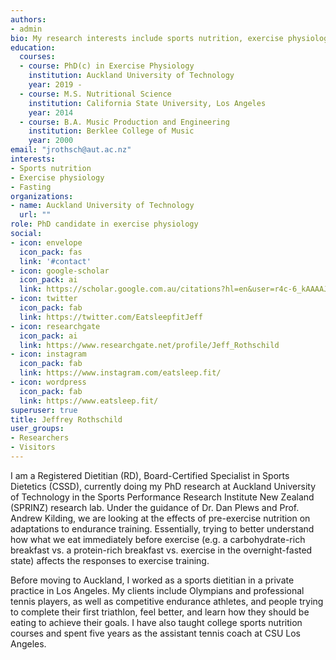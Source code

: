 ```yaml
---
authors:
- admin
bio: My research interests include sports nutrition, exercise physiology, and fasting.
education:
  courses:
  - course: PhD(c) in Exercise Physiology
    institution: Auckland University of Technology
    year: 2019 -
  - course: M.S. Nutritional Science
    institution: California State University, Los Angeles
    year: 2014
  - course: B.A. Music Production and Engineering
    institution: Berklee College of Music
    year: 2000
email: "jrothsch@aut.ac.nz"
interests:
- Sports nutrition
- Exercise physiology 
- Fasting
organizations:
- name: Auckland University of Technology
  url: ""
role: PhD candidate in exercise physiology
social:
- icon: envelope
  icon_pack: fas
  link: '#contact'
- icon: google-scholar
  icon_pack: ai
  link: https://scholar.google.com.au/citations?hl=en&user=r4c-6_kAAAAJ
- icon: twitter
  icon_pack: fab
  link: https://twitter.com/EatsleepfitJeff
- icon: researchgate
  icon_pack: ai
  link: https://www.researchgate.net/profile/Jeff_Rothschild
- icon: instagram
  icon_pack: fab
  link: https://www.instagram.com/eatsleep.fit/
- icon: wordpress
  icon_pack: fab
  link: https://www.eatsleep.fit/
superuser: true
title: Jeffrey Rothschild
user_groups:
- Researchers
- Visitors
---
```


I am a Registered Dietitian (RD), Board-Certified Specialist in Sports Dietetics (CSSD), currently doing my PhD research at Auckland University of Technology in the Sports Performance Research Institute New Zealand (SPRINZ) research lab. Under the guidance of Dr. Dan Plews and Prof. Andrew Kilding, we are looking at the effects of pre-exercise nutrition on adaptations to endurance training. Essentially, trying to better understand how what we eat immediately before exercise (e.g. a carbohydrate-rich breakfast vs. a protein-rich breakfast vs. exercise in the overnight-fasted state) affects the responses to exercise training.

Before moving to Auckland, I worked as a sports dietitian in a private practice in Los Angeles. My clients include Olympians and professional tennis players, as well as competitive endurance athletes, and people trying to complete their first triathlon, feel better, and learn how they should be eating to achieve their goals. I have also taught college sports nutrition courses and spent five years as the assistant tennis coach at CSU Los Angeles. 

